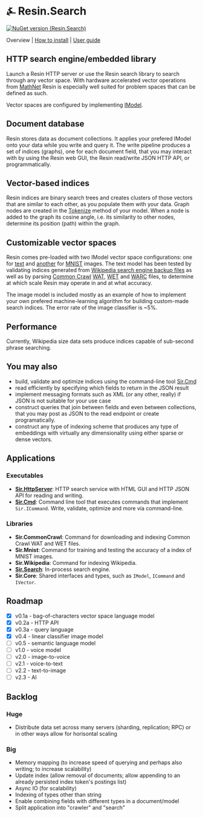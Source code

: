 # &#9084; Resin.Search

[![NuGet version (Resin.Search)](https://img.shields.io/nuget/v/Resin.Search.svg?style=flat-square)](https://www.nuget.org/packages/Resin.Search/) 

Overview | [How to install](https://github.com/kreeben/resin/blob/master/INSTALL.md) | [User guide](https://github.com/kreeben/resin/blob/master/USER-GUIDE.md) 

## HTTP search engine/embedded library
Launch a Resin HTTP server or use the Resin search library to search through any vector space. With hardware accelerated vector operations from 
[MathNet](https://github.com/mathnet/mathnet-numerics) Resin is especially well suited for problem spaces that can be defined as such.

Vector spaces are configured by implementing [IModel<T>](https://github.com/kreeben/resin/blob/master/src/Sir.VectorSpace/IModel.cs). 

## Document database
Resin stores data as document collections. It applies your prefered IModel<T> onto your data while you write and query it. 
The write pipeline produces a set of indices (graphs), one for each document field, that you may interact with by using the Resin web GUI, 
the Resin read/write JSON HTTP API, or programmatically.

## Vector-based indices
Resin indices are binary search trees and creates clusters of those vectors that are similar to each other, as you populate them with your data. 
Graph nodes are created in the [Tokenize](https://github.com/kreeben/resin/blob/master/src/Sir.VectorSpace/IModel.cs#L12) method of your model. 
When a node is added to the graph its cosine angle, i.e. its similarity to other nodes, determine its position (path) within the graph.

## Customizable vector spaces
Resin comes pre-loaded with two IModel vector space configurations: one for [text](https://github.com/kreeben/resin/blob/master/src/Sir.Search/Models/BagOfCharsModel.cs) 
and [another](https://github.com/kreeben/resin/blob/master/src/Sir.Search/Models/LinearClassifierImageModel.cs) for [MNIST](http://yann.lecun.com/exdb/mnist/) images. 
The text model has been tested by validating indices generated from [Wikipedia search engine backup files](https://dumps.wikimedia.org/other/cirrussearch/current/) as well as by parsing 
[Common Crawl](http://commoncrawl.org/) [WAT](https://commoncrawl.org/the-data/get-started/#WAT-Format), [WET](https://commoncrawl.org/the-data/get-started/#WET-Format) 
and [WARC](https://commoncrawl.org/the-data/get-started/#WARC-Format) files, to determine at which scale Resin may operate in and at what accuracy. 

The image model is included mostly as an example of how to implement your own prefered machine-learning algorithm for building custom-made search indices. 
The error rate of the image classifier is ~5%. 

## Performance
Currently, Wikipedia size data sets produce indices capable of sub-second phrase searching. 

## You may also  
- build, validate and optimize indices using the command-line tool [Sir.Cmd](https://github.com/kreeben/resin/blob/master/src/Sir.Cmd/README.md)
- read efficiently by specifying which fields to return in the JSON result
- implement messaging formats such as XML (or any other, really) if JSON is not suitable for your use case
- construct queries that join between fields and even between collections, that you may post as JSON to the read endpoint or create programatically.
- construct any type of indexing scheme that produces any type of embeddings with virtually any dimensionality using either sparse or dense vectors.

## Applications

### Executables

- __[Sir.HttpServer](https://github.com/kreeben/resin/blob/master/src/Sir.HttpServer/README.md)__: HTTP search service with HTML GUI and HTTP JSON API for reading and writing.  
- __[Sir.Cmd](https://github.com/kreeben/resin/blob/master/src/Sir.Cmd/README.md)__: Command line tool that executes commands that implement `Sir.ICommand`. Write, validate, optimize and more via command-line.

### Libraries

- __Sir.CommonCrawl__: Command for downloading and indexing Common Crawl WAT and WET files.  
- __Sir.Mnist__: Command for training and testing the accuracy of a index of MNIST images.  
- __Sir.Wikipedia__: Command for indexing Wikipedia.  
- __[Sir.Search](https://github.com/kreeben/resin/blob/master/src/Sir.Search/README.md)__: In-process search engine.  
- __Sir.Core__: Shared interfaces and types, such as `IModel`, `ICommand` and `IVector`.

## Roadmap

- [x] v0.1a - bag-of-characters vector space language model
- [x] v0.2a - HTTP API
- [x] v0.3a - query language
- [x] v0.4 - linear classifier image model
- [ ] v0.5 - semantic language model
- [ ] v1.0 - voice model
- [ ] v2.0 - image-to-voice
- [ ] v2.1 - voice-to-text
- [ ] v2.2 - text-to-image
- [ ] v2.3 - AI

## Backlog

### Huge
- Distribute data set across many servers (sharding, replication; RPC) or in other ways allow for horisontal scaling

### Big
- Memory mapping (to increase speed of querying and perhaps also writing; to increase scalability)
- Update index (allow removal of documents; allow appending to an already persisted index token's postings list)
- Async IO (for scalability)
- Indexing of types other than string
- Enable combining fields with different types in a document/model
- Split application into "crawler" and "search"